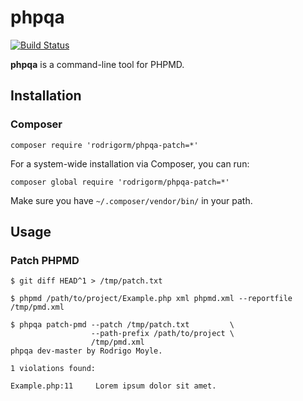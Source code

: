 # phpqa

[![Build Status](https://travis-ci.org/rodrigorm/phpqa-patch.svg)](https://travis-ci.org/rodrigorm/phpqa-patch)

**phpqa** is a command-line tool for PHPMD.

## Installation

### Composer

    composer require 'rodrigorm/phpqa-patch=*'

For a system-wide installation via Composer, you can run:

    composer global require 'rodrigorm/phpqa-patch=*'

Make sure you have `~/.composer/vendor/bin/` in your path.

## Usage

### Patch PHPMD

    $ git diff HEAD^1 > /tmp/patch.txt

    $ phpmd /path/to/project/Example.php xml phpmd.xml --reportfile /tmp/pmd.xml

    $ phpqa patch-pmd --patch /tmp/patch.txt         \
                      --path-prefix /path/to/project \
                      /tmp/pmd.xml
    phpqa dev-master by Rodrigo Moyle.

    1 violations found:

    Example.php:11     Lorem ipsum dolor sit amet.
